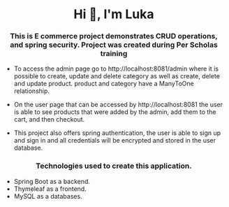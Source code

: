 <h1 align="center">Hi 👋, I'm Luka</h1>
<h3 align="center">This is E commerce project demonstrates CRUD operations,
and spring security. Project was created during   Per Scholas training</h3>

* To access the admin page go to http://localhost:8081/admin where it is possible to create,  update and delete category as well as create, delete and update product. product and category have a ManyToOne relationship.

* On the user page that can be accessed by http://localhost:8081 the user is able to see products that were added by the admin, add them to the cart, and then checkout.

* This project also offers spring authentication, the user is able to sign up and sign in and all credentials will be encrypted and stored in the user database.


<h3 align="center">Technologies used to create this application.</h3>

* Spring Boot as a backend.
* Thymeleaf as a frontend.
* MySQL as a databases.
